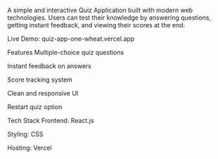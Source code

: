 A simple and interactive Quiz Application built with modern web technologies. Users can test their knowledge by answering questions, getting instant feedback, and viewing their scores at the end.

Live Demo: quiz-app-one-wheat.vercel.app

Features
Multiple-choice quiz questions

Instant feedback on answers

Score tracking system

Clean and responsive UI

Restart quiz option

Tech Stack
Frontend: React.js 

Styling: CSS 

Hosting: Vercel
